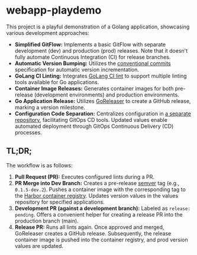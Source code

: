 # webapp-playdemo

This project is a playful demonstration of a Golang application, showcasing various development approaches:

- **Simplified GitFlow:** Implements a basic GitFlow with separate development (dev) and production (prod) releases. Note that it doesn't fully automate Continuous Integration (CI) for release branches.
- **Automatic Version Bumping:** Utilizes the [conventional commits](https://www.conventionalcommits.org/en/v1.0.0/) specification for automatic version incrementation.
- **GoLang CI Linting:** Integrates [GoLang CI lint](https://golangci-lint.run/) to support multiple linting tools available for Go applications.
- **Container Image Releases:** Generates container images for both pre-release (development environments) and production environments.
- **Go Application Release:** Utilizes [GoReleaser](https://goreleaser.com/) to create a GitHub release, marking a version milestone.
- **Configuration Code Separation:** Centralizes configuration in [a separate repository](https://github.com/dennybaa/cue-values/tree/main), facilitating GitOps CD tools. Updated values enable automated deployment through GitOps Continuous Delivery (CD) processes.

## TL;DR;

The workflow is as follows:

1. **Pull Request (PR):** Executes configured lints during a PR.
2. **PR Merge into Dev Branch:** Creates a pre-release [semver](https://semver.org/) tag (e.g., `0.1.5-dev.2`). Pushes a container image with the corresponding tag to the [Harbor container registry](https://c8n.io/). Updates version values in the values repository for specified applications.
3. **Development PR (against a development branch):** Labeled as `release: pending`. Offers a convenient helper for creating a release PR into the production branch (main).
4. **Release PR:** Runs all lints again. Once approved and merged, GoReleaser creates a GitHub release. Subsequently, the release container image is pushed into the container registry, and prod version values are updated.
